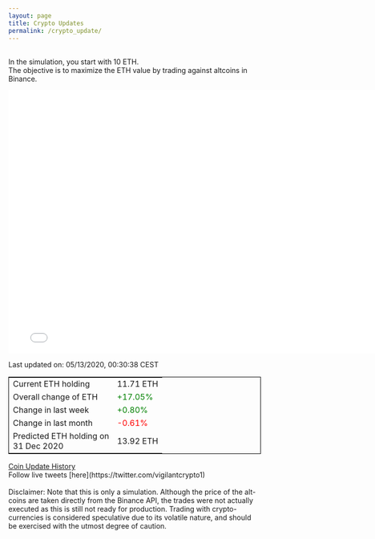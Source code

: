 ```yaml
---
layout: page
title: Crypto Updates
permalink: /crypto_update/
---
```

<br>In the simulation, you start with 10 ETH.<br>The objective is to maximize the ETH value by trading against altcoins 
in Binance.

<iframe width="775" height="525" frameborder="0" scrolling="no" src="//plotly.com/~vikramaditya91/109.embed"></iframe>

Last updated on: 05/13/2020, 00:30:38 CEST 
<table style="border:1px solid black;margin-left:auto;margin-right:auto;">
	<tbody>
	<tr>
		<td>Current ETH holding</td>
		<td>     11.71 ETH</td>
	</tr>
	<tr>
		<td>Overall change of ETH</td>
		<td><font color="green">+17.05%</font></td>
	</tr>
	<tr>
		<td>Change in last week</td>
		<td><font color="green">+0.80%</font></td>
	</tr>
	<tr>
		<td>Change in last month</td>
		<td><font color="red">-0.61%</font></td>
	</tr>
    <tr>
		<td>Predicted ETH holding on<br>31 Dec 2020</td>
		<td>     13.92 ETH</td>
	</tr>
	</tbody>
</table>
<a href="{{ site.baseurl }}/crypto_history">Coin Update History</a>
<br>
Follow live tweets [here](https://twitter.com/vigilantcrypto1)
<br>
<br>
Disclaimer:
Note that this is only a simulation. Although the price of the alt-coins are taken directly from the Binance API, the trades were not actually executed as this is still not ready for production.
Trading with crypto-currencies is considered speculative due to its volatile nature, and should be exercised with the utmost degree of caution.